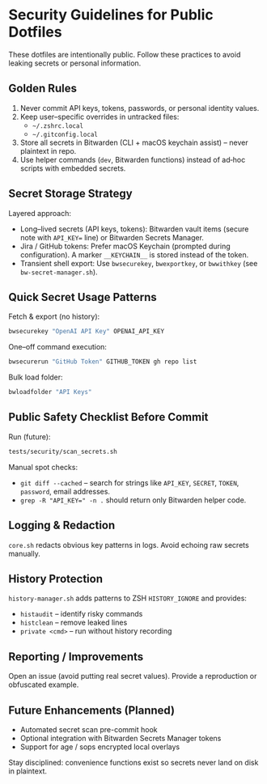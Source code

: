 # Security Guidelines for Public Dotfiles

These dotfiles are intentionally public. Follow these practices to avoid leaking secrets or personal information.

## Golden Rules

1. Never commit API keys, tokens, passwords, or personal identity values.
2. Keep user–specific overrides in untracked files:
   - `~/.zshrc.local`
   - `~/.gitconfig.local`
3. Store all secrets in Bitwarden (CLI + macOS keychain assist) – never plaintext in repo.
4. Use helper commands (`dev`, Bitwarden functions) instead of ad‑hoc scripts with embedded secrets.

## Secret Storage Strategy

Layered approach:

- Long–lived secrets (API keys, tokens): Bitwarden vault items (secure note with `API_KEY=` line) or Bitwarden Secrets Manager.
- Jira / GitHub tokens: Prefer macOS Keychain (prompted during configuration). A marker `__KEYCHAIN__` is stored instead of the token.
- Transient shell export: Use `bwsecurekey`, `bwexportkey`, or `bwwithkey` (see `bw-secret-manager.sh`).

## Quick Secret Usage Patterns

Fetch & export (no history):

```bash
bwsecurekey "OpenAI API Key" OPENAI_API_KEY
```

One–off command execution:

```bash
bwsecurerun "GitHub Token" GITHUB_TOKEN gh repo list
```

Bulk load folder:

```bash
bwloadfolder "API Keys"
```

## Public Safety Checklist Before Commit

Run (future):

```bash
tests/security/scan_secrets.sh
```

Manual spot checks:

- `git diff --cached` – search for strings like `API_KEY`, `SECRET`, `TOKEN`, `password`, email addresses.
- `grep -R "API_KEY=" -n .` should return only Bitwarden helper code.

## Logging & Redaction

`core.sh` redacts obvious key patterns in logs. Avoid echoing raw secrets manually.

## History Protection

`history-manager.sh` adds patterns to ZSH `HISTORY_IGNORE` and provides:

- `histaudit` – identify risky commands
- `histclean` – remove leaked lines
- `private <cmd>` – run without history recording

## Reporting / Improvements

Open an issue (avoid putting real secret values). Provide a reproduction or obfuscated example.

## Future Enhancements (Planned)

- Automated secret scan pre-commit hook
- Optional integration with Bitwarden Secrets Manager tokens
- Support for age / sops encrypted local overlays

Stay disciplined: convenience functions exist so secrets never land on disk in plaintext.
